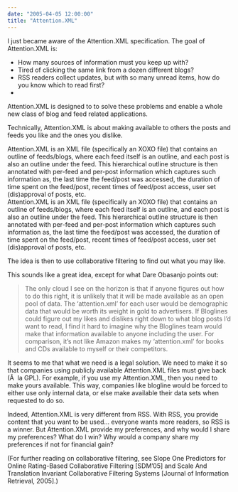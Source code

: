 ```yaml
---
date: "2005-04-05 12:00:00"
title: "Attention.XML"
---
```




I just became aware of the Attention.XML specification. The goal of Attention.XML is:

> 
- How many sources of information must you keep up with?
- Tired of clicking the same link from a dozen different blogs?
- RSS readers collect updates, but with so many unread items, how do you know which to read first? 
- 
Attention.XML is designed to to solve these problems and enable a whole new class of blog and feed related applications.




Technically, Attention.XML is about making available to others the posts and feeds you like and the ones you dislike.

> 
Attention.XML is an XML file (specifically an XOXO file) that contains an outline of feeds/blogs, where each feed itself is an outline, and each post is also an outline under the feed. This hierarchical outline structure is then annotated with per-feed and per-post information which captures such information as, the last time the feed/post was accessed, the duration of time spent on the feed/post, recent times of feed/post access, user set (dis)approval of posts, etc.<br/>
Attention.XML is an XML file (specifically an XOXO file) that contains an outline of feeds/blogs, where each feed itself is an outline, and each post is also an outline under the feed. This hierarchical outline structure is then annotated with per-feed and per-post information which captures such information as, the last time the feed/post was accessed, the duration of time spent on the feed/post, recent times of feed/post access, user set (dis)approval of posts, etc.



The idea is then to use collaborative filtering to find out what you may like.

This sounds like a great idea, except for what Dare Obasanjo points out:

> The only cloud I see on the horizon is that if anyone figures out how to do this right, it is unlikely that it will be made available as an open pool of data. The &lsquo;attention.xml&rsquo; for each user would be demographic data that would be worth its weight in gold to advertisers. If Bloglines could figure out my likes and dislikes right down to what blog posts I&rsquo;d want to read, I find it hard to imagine why the Bloglines team would make that information available to anyone including the user. For comparison, it&rsquo;s not like Amazon makes my &lsquo;attention.xml&rsquo; for books and CDs available to myself or their competitors. 


It seems to me that what we need is a legal solution. We need to make it so that companies using publicly available Attention.XML files must give back (Ã  la GPL). For example, if you use my Attention.XML, then you need to make yours available. This way, companies like blogline would be forced to either use only internal data, or else make available their data sets when requested to do so.

Indeed, Attention.XML is very different from RSS. With RSS, you provide content that you want to be used&hellip; everyone wants more readers, so RSS is a winner. But Attention.XML provide my preferences, and why would I share my preferences? What do I win? Why would a company share my preferences if not for financial gain?

(For further reading on collaborative filtering, see Slope One Predictors for Online Rating-Based Collaborative Filtering [SDM&rsquo;05] and Scale And Translation Invariant Collaborative Filtering Systems [Journal of Information Retrieval, 2005].)

